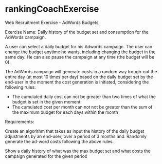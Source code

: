 # rankingCoachExercise
Web Recruitment Exercise - AdWords Budgets

Exercise Name: Daily history of the budget set and consumption for the AdWords campaign.

A user can select a daily budget for his Adwords campaign. The user can change the budget anytime he wants, including changing the
budget in the same day. He can also pause the campaign at any time (the budget will be 0).

The AdWords campaign will generate costs in a random way trough-out the entire day (at most 10 times per day) based on the daily budget
set by the end-user in the moment the cost generation is initiated, considering the following rules:

- The cumulated daily cost can not be greater than two times of what the budget is set in the given moment
- The cumulated cost per month can not not be greater than the sum of the maximum budget for each days within the month

Requirements:

Create an algorithm that takes as input the history of the daily budget adjustments by an end-user, over a period of 3 months and:
Randomly generate the ad-word costs following the above rules.

Show a daily history of what was the max budget set and what costs the campaign generated for the given period
